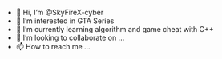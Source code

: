 - 👋 Hi, I’m @SkyFireX-cyber
- 👀 I’m interested in GTA Series
- 🌱 I’m currently learning algorithm and game cheat with C++
- 💞️ I’m looking to collaborate on ...
- 📫 How to reach me ...

<!---
SkyFireX-cyber/SkyFireX-cyber is a ✨ special ✨ repository because its `README.md` (this file) appears on your GitHub profile.
You can click the Preview link to take a look at your changes.
--->
